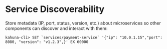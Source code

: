 
# Service Discoverability

Store metadata (IP, port, status, version, etc.) about microservices so other components can discover and interact with them:

```visual-basic
kahuna-cli> SET `services/payment-service` '{"ip": "10.0.1.15","port": 8080, "version": "v1.2.3",}' EX 60000
```